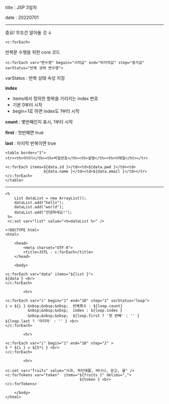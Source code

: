 title : JSP 3일차

date : 20220701

------



중요! 무조건 알아둘 것 ↓

 `<c:forEach>`

반복문 수행을 위한 core 코드

`<c:forEach var="변수명" begain="시작값" end="마지막값" step="증가값" varStatus="반복 상태 변수명">`

varStatus : 반복 상태 속성 지정



**index**

- items에서 정의한 항복을 가리키는 index 번호
- 기본 0부터 시작
- begin=1로 하면 index도 1부터 시작

**count** : 몇번째인지 표시, 1부터 시작

**first** : 첫번째면 true

**last** : 마지막 반복이면 true



```
<table border="1">
<tr><th>아이디</th><th>비밀번호</th><th>설명</th><th>이메일</ht></tr>

<c:forEach items=${data.id }</td><td>${data.pwd }</td><td>
                 ${data.name }</td><td>${data.email }</td></tr>
</c:forEach>
</table>
```



------



```
<%
 	List dataList = new ArrayList();
	dataList.add("hello");
	dataList.add("world");
	dataList.add("안녕하세요!"); 
 %>
 <c:set var="list" value="<%=dataList %>" />
 
<!DOCTYPE html>
<html>

	<head>
		<meta charset="UTF-8">
		<title>JSTL - c:forEach</title>
	</head>
	
	<body>
	
<c:forEach var="data" items="${list }">
${data } <br>
</c:forEach>	
			
		<hr>
		
<c:forEach var="i" begin="1" end="10" step="1" varStatus="loop">
i = ${i } &nbsp;&nbsp;&nbsp;  반복횟수 : ${loop.count}       
		  &nbsp;&nbsp;&nbsp;  index : ${loop.index }
		  &nbsp;&nbsp;&nbsp;  ${loop.first ? '첫 번째' : '' }                                   ${loop.last ? '마지막' : '' } <br>
</c:forEach>
		
		<hr>
		
<c:forEach var="i" begin="1" end="10" step="2" >
5 * ${i } = ${5*i } <br>
</c:forEach>
		
		<hr>
		
<c:set var="fruits" value="사과, 파인애플, 바나나, 망고, 귤" />
<c:forTokens var="token"  items="${fruits }" delims=",">		
			                     ${token } <br>
</c:forTokens>
		
	</body>
</html>
```

